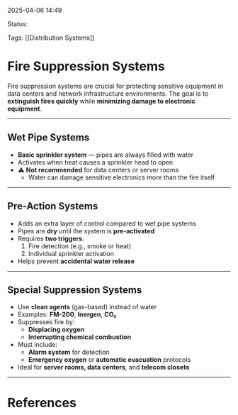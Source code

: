 2025-04-06 14:49

Status:

Tags: [[Distribution Systems]]

# Fire Suppression Systems

Fire suppression systems are crucial for protecting sensitive equipment in data centers and network infrastructure environments. The goal is to **extinguish fires quickly** while **minimizing damage to electronic equipment**.

---

## Wet Pipe Systems

- **Basic sprinkler system** — pipes are always filled with water
- Activates when heat causes a sprinkler head to open
- ⚠️ **Not recommended** for data centers or server rooms
  - Water can damage sensitive electronics more than the fire itself

---

## Pre-Action Systems

- Adds an extra layer of control compared to wet pipe systems
- Pipes are **dry** until the system is **pre-activated**
- Requires **two triggers**:
  1. Fire detection (e.g., smoke or heat)
  2. Individual sprinkler activation
- Helps prevent **accidental water release**

---

## Special Suppression Systems

- Use **clean agents** (gas-based) instead of water
- Examples: **FM-200**, **Inergen**, **CO₂**
- Suppresses fire by:
  - **Displacing oxygen**
  - **Interrupting chemical combustion**
- Must include:
  - **Alarm system** for detection
  - **Emergency oxygen** or **automatic evacuation** protocols
- Ideal for **server rooms, data centers**, and **telecom closets**

---

# References
